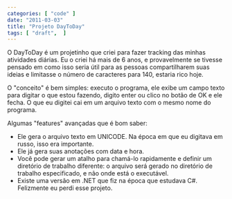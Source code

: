 ```yaml
---
categories: [ "code" ]
date: "2011-03-03"
title: "Projeto DayToDay"
tags: [ "draft",  ]
---
```

O DayToDay é um projetinho que criei para fazer tracking das minhas atividades diárias. Eu o criei há mais de 6 anos, e provavelmente se tivesse pensado em como isso seria útil para as pessoas compartilharem suas ideias e limitasse o número de caracteres para 140, estaria rico hoje.


O "conceito" é bem simples: executo o programa, ele exibe um campo texto para digitar o que estou fazendo, digito enter ou clico no botão de OK e ele fecha. O que eu digitei cai em um arquivo texto com o mesmo nome do programa.


Algumas "features" avançadas que é bom saber:

  * Ele gera o arquivo texto em UNICODE. Na época em que eu digitava em russo, isso era importante.
  * Ele já gera suas anotações com data e hora.
  * Você pode gerar um atalho para chamá-lo rapidamente e definir um diretório de trabalho diferente: o arquivo será gerado no diretório de trabalho especificado, e não onde está o executável.
  * Existe uma versão em .NET que fiz na época que estudava C#. Felizmente eu perdi esse projeto.
